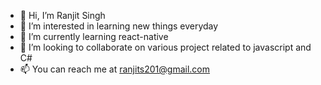 - 👋 Hi, I’m Ranjit Singh
- 👀 I’m interested in learning new things everyday
- 🌱 I’m currently learning react-native
- 💞️ I’m looking to collaborate on various project related to javascript and C#
- 📫 You can reach me at ranjits201@gmail.com

<!---
ranjit-singh-cc/ranjit-singh-cc is a ✨ special ✨ repository because its `README.md` (this file) appears on your GitHub profile.
You can click the Preview link to take a look at your changes.
--->
